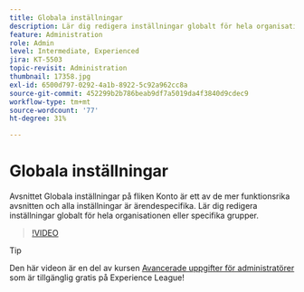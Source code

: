 ```yaml
---
title: Globala inställningar
description: Lär dig redigera inställningar globalt för hela organisationen eller specifika grupper
feature: Administration
role: Admin
level: Intermediate, Experienced
jira: KT-5503
topic-revisit: Administration
thumbnail: 17358.jpg
exl-id: 6500d797-0292-4a1b-8922-5c92a962cc8a
source-git-commit: 452299b2b786beab9df7a5019da4f3840d9cdec9
workflow-type: tm+mt
source-wordcount: '77'
ht-degree: 31%

---
```


# Globala inställningar

Avsnittet Globala inställningar på fliken Konto är ett av de mer funktionsrika avsnitten och alla inställningar är ärendespecifika. Lär dig redigera inställningar globalt för hela organisationen eller specifika grupper.

>[!VIDEO](https://video.tv.adobe.com/v/3412507?quality=12&learn=on&hidetitle=true)

>[!TIP]
>
>Den här videon är en del av kursen [Avancerade uppgifter för administratörer](https://experienceleague.adobe.com/?recommended=Sign-A-1-2020.1) som är tillgänglig gratis på Experience League!
